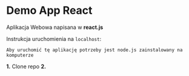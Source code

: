 # Demo App React

Aplikacja Webowa napisana w **react.js**

Instrukcja uruchomienia na `localhost`:

``Aby uruchomić tę aplikację potrzeby jest node.js zainstalowany na komputerze``

**1.** Clone repo
**2.** 
